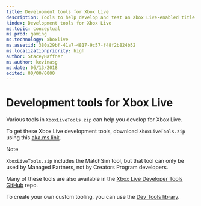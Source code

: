 ```yaml
---
title: Development tools for Xbox Live
description: Tools to help develop and test an Xbox Live-enabled title.
kindex: Development tools for Xbox Live
ms.topic: conceptual
ms.prod: gaming
ms.technology: xboxlive
ms.assetid: 380a29bf-41a7-4817-9c57-f48f2b824b52
ms.localizationpriority: high
author: StaceyHaffner
ms.author: kevinasg
ms.date: 06/13/2018
edited: 00/00/0000
---
```


# Development tools for Xbox Live

Various tools in `XboxLiveTools.zip` can help you develop for Xbox Live.

To get these Xbox Live development tools, download `XboxLiveTools.zip` using this [aka.ms link](https://aka.ms/xboxliveuwptools).

> [!NOTE]
> `XboxLiveTools.zip` includes the MatchSim tool, but that tool can only be used by Managed Partners, not by Creators Program developers.

Many of these tools are also available in the [Xbox Live Developer Tools GitHub](https://github.com/Microsoft/xbox-live-developer-tools) repo.

To create your own custom tooling, you can use the [Dev Tools library](https://www.nuget.org/packages/Microsoft.Xbox.Services.DevTools).
